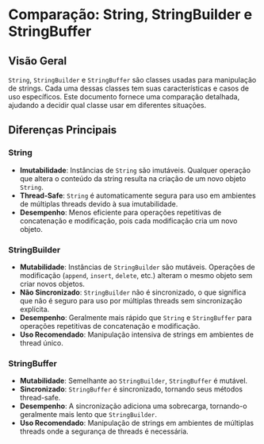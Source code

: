 # Comparação: String, StringBuilder e StringBuffer

## Visão Geral

`String`, `StringBuilder` e `StringBuffer` são classes usadas para manipulação de strings. Cada uma dessas classes tem suas características e casos de uso específicos. Este documento fornece uma comparação detalhada, ajudando a decidir qual classe usar em diferentes situações.

## Diferenças Principais

### String

- **Imutabilidade**: Instâncias de `String` são imutáveis. Qualquer operação que altera o conteúdo da string resulta na criação de um novo objeto `String`.
- **Thread-Safe**: `String` é automaticamente segura para uso em ambientes de múltiplas threads devido à sua imutabilidade.
- **Desempenho**: Menos eficiente para operações repetitivas de concatenação e modificação, pois cada modificação cria um novo objeto.

### StringBuilder

- **Mutabilidade**: Instâncias de `StringBuilder` são mutáveis. Operações de modificação (`append`, `insert`, `delete`, etc.) alteram o mesmo objeto sem criar novos objetos.
- **Não Sincronizado**: `StringBuilder` não é sincronizado, o que significa que não é seguro para uso por múltiplas threads sem sincronização explícita.
- **Desempenho**: Geralmente mais rápido que `String` e `StringBuffer` para operações repetitivas de concatenação e modificação.
- **Uso Recomendado**: Manipulação intensiva de strings em ambientes de thread único.

### StringBuffer

- **Mutabilidade**: Semelhante ao `StringBuilder`, `StringBuffer` é mutável.
- **Sincronizado**: `StringBuffer` é sincronizado, tornando seus métodos thread-safe.
- **Desempenho**: A sincronização adiciona uma sobrecarga, tornando-o geralmente mais lento que `StringBuilder`.
- **Uso Recomendado**: Manipulação de strings em ambientes de múltiplas threads onde a segurança de threads é necessária.

